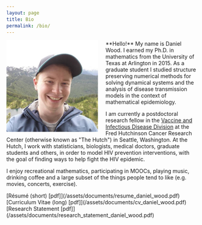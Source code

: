 ```yaml
---
layout: page
title: Bio 
permalink: /bio/
---
```


<img style="float: left; margin: 0px 20px 0px 0px" src="/assets/images/me_small.jpg"/>
**Hello!** My name is Daniel Wood. I earned my Ph.D. in mathematics from the University
of Texas at Arlington in 2015. As a graduate student I studied structure preserving numerical methods for 
solving dynamical systems and the analysis of disease transmission models in the context
of mathematical epidemiology. 

I am currently a postdoctoral research fellow in the 
[Vaccine and Infectious Disease Division](http://www.fredhutch.org/en/labs/vaccine-and-infectious-disease.html)
at the Fred Hutchinson Cancer Research Center (otherwise known as "The Hutch") in 
Seattle, Washington. At the Hutch, I work with statisticians, biologists, medical doctors,
graduate students and others, in order to model HIV prevention interventions, with the 
goal of finding ways to help fight the HIV epidemic.

I enjoy recreational mathematics, participating in MOOCs, playing music, drinking coffee 
and a large subset of the things people tend to like (e.g. movies, concerts, exercise).
<BR CLEAR="left"/>

<div class="divider"></div>
[Résumé (short) [pdf]](/assets/documents/resume_daniel_wood.pdf)<br>
[Curriculum Vitae (long) [pdf]](/assets/documents/cv_daniel_wood.pdf)<br>
[Research Statement [pdf]](/assets/documents/research_statement_daniel_wood.pdf)<br>
